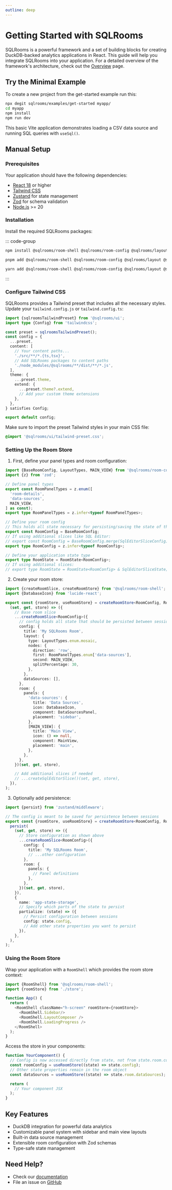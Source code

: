 ```yaml
---
outline: deep
---
```


# Getting Started with SQLRooms

SQLRooms is a powerful framework and a set of building blocks for creating DuckDB-backed analytics applications in React. This guide will help you integrate SQLRooms into your application. For a detailed overview of the framework's architecture, check out the [Overview](/overview) page.

## Try the Minimal Example

To create a new project from the get-started example run this:

```bash
npx degit sqlrooms/examples/get-started myapp/
cd myapp
npm install
npm run dev
```

This basic Vite application demonstrates loading a CSV data source and running SQL queries with `useSql()`.

## Manual Setup

### Prerequisites

Your application should have the following dependencies:

- [React 18](https://react.dev/) or higher
- [Tailwind CSS](https://tailwindcss.com/)
- [Zustand](https://zustand.docs.pmnd.rs) for state management
- [Zod](https://zod.dev) for schema validation
- [Node.js](https://nodejs.org/) >= 20

### Installation

Install the required SQLRooms packages:

::: code-group

```bash [npm]
npm install @sqlrooms/room-shell @sqlrooms/room-config @sqlrooms/layout @sqlrooms/ui
```

```bash [pnpm]
pnpm add @sqlrooms/room-shell @sqlrooms/room-config @sqlrooms/layout @sqlrooms/ui
```

```bash [yarn]
yarn add @sqlrooms/room-shell @sqlrooms/room-config @sqlrooms/layout @sqlrooms/ui
```

:::

### Configure Tailwind CSS

SQLRooms provides a Tailwind preset that includes all the necessary styles. Update your `tailwind.config.js` or `tailwind.config.ts`:

```typescript
import {sqlroomsTailwindPreset} from '@sqlrooms/ui';
import type {Config} from 'tailwindcss';

const preset = sqlroomsTailwindPreset();
const config = {
  ...preset,
  content: [
    // Your content paths...
    './src/**/*.{ts,tsx}',
    // Add SQLRooms packages to content paths
    './node_modules/@sqlrooms/**/dist/**/*.js',
  ],
  theme: {
    ...preset.theme,
    extend: {
      ...preset.theme?.extend,
      // Add your custom theme extensions
    },
  },
} satisfies Config;

export default config;
```

Make sure to import the preset Tailwind styles in your main CSS file:

```css
@import '@sqlrooms/ui/tailwind-preset.css';
```

### Setting Up the Room Store

1. First, define your panel types and room configuration:

```typescript
import {BaseRoomConfig, LayoutTypes, MAIN_VIEW} from '@sqlrooms/room-config';
import {z} from 'zod';

// Define panel types
export const RoomPanelTypes = z.enum([
  'room-details',
  'data-sources',
  MAIN_VIEW,
] as const);
export type RoomPanelTypes = z.infer<typeof RoomPanelTypes>;

// Define your room config
// This holds all state necessary for persisting/saving the state of the app
export const RoomConfig = BaseRoomConfig;
// If using additional slices like SQL Editor:
// export const RoomConfig = BaseRoomConfig.merge(SqlEditorSliceConfig);
export type RoomConfig = z.infer<typeof RoomConfig>;

// Define your application state type
export type RoomState = RoomState<RoomConfig>;
// If using additional slices:
// export type RoomState = RoomState<RoomConfig> & SqlEditorSliceState;
```

2. Create your room store:

```typescript
import {createRoomSlice, createRoomStore} from '@sqlrooms/room-shell';
import {DatabaseIcon} from 'lucide-react';

export const {roomStore, useRoomStore} = createRoomStore<RoomConfig, RoomState>(
  (set, get, store) => ({
    // Base room slice
    ...createRoomSlice<RoomConfig>({
      // config holds all state that should be persisted between sessions
      config: {
        title: 'My SQLRooms Room',
        layout: {
          type: LayoutTypes.enum.mosaic,
          nodes: {
            direction: 'row',
            first: RoomPanelTypes.enum['data-sources'],
            second: MAIN_VIEW,
            splitPercentage: 30,
          },
        },
        dataSources: [],
      },
      room: {
        panels: {
          'data-sources': {
            title: 'Data Sources',
            icon: DatabaseIcon,
            component: DataSourcesPanel,
            placement: 'sidebar',
          },
          [MAIN_VIEW]: {
            title: 'Main View',
            icon: () => null,
            component: MainView,
            placement: 'main',
          },
        },
      },
    })(set, get, store),

    // Add additional slices if needed
    // ...createSqlEditorSlice()(set, get, store),
  }),
);
```

3. Optionally add persistence:

```typescript
import {persist} from 'zustand/middleware';

// The config is meant to be saved for persistence between sessions
export const {roomStore, useRoomStore} = createRoomStore<RoomConfig, RoomState>(
  persist(
    (set, get, store) => ({
      // Store configuration as shown above
      ...createRoomSlice<RoomConfig>({
        config: {
          title: 'My SQLRooms Room',
          // ...other configuration
        },
        room: {
          panels: {
            // Panel definitions
          },
        },
      })(set, get, store),
    }),
    {
      name: 'app-state-storage',
      // Specify which parts of the state to persist
      partialize: (state) => ({
        // Persist configuration between sessions
        config: state.config,
        // Add other state properties you want to persist
      }),
    },
  ),
);
```

### Using the Room Store

Wrap your application with a `RoomShell` which provides the room store context:

```typescript
import {RoomShell} from '@sqlrooms/room-shell';
import {roomStore} from './store';

function App() {
  return (
    <RoomShell className="h-screen" roomStore={roomStore}>
      <RoomShell.Sidebar/>
      <RoomShell.LayoutComposer />
      <RoomShell.LoadingProgress />
    </RoomShell>
  );
}
```

Access the store in your components:

```typescript
function YourComponent() {
  // Config is now accessed directly from state, not from state.room.config
  const roomConfig = useRoomStore((state) => state.config);
  // Other state properties remain in the room object
  const dataSources = useRoomStore((state) => state.room.dataSources);

  return (
    // Your component JSX
  );
}
```

## Key Features

- DuckDB integration for powerful data analytics
- Customizable panel system with sidebar and main view layouts
- Built-in data source management
- Extensible room configuration with Zod schemas
- Type-safe state management

## Need Help?

- Check our [documentation](https://github.com/sqlrooms/sqlrooms)
- File an issue on [GitHub](https://github.com/sqlrooms/sqlrooms/issues)
